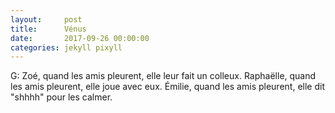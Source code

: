 ```yaml
---
layout:     post
title:      Vénus
date:       2017-09-26 00:00:00
categories: jekyll pixyll
---
```

G:  Zoé, quand les amis pleurent, elle leur fait un colleux.
  Raphaëlle, quand les amis pleurent, elle joue avec eux.
  Émilie, quand les amis pleurent, elle dit "shhhh" pour les calmer.
  
